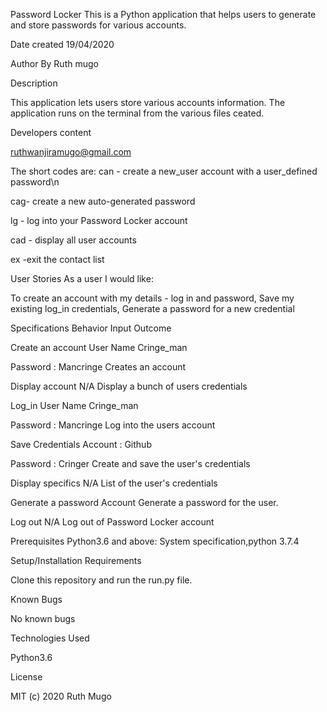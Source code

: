 

Password Locker This is a Python application that helps users to generate and store passwords for various accounts.

Date created 19/04/2020

Author By Ruth mugo

Description

This application lets users store various accounts information. The application runs on the terminal from the various files ceated.

Developers content

ruthwanjiramugo@gmail.com

The short codes are: can - create a new_user account with a user_defined password\n

cag- create a new auto-generated password

lg - log into your Password Locker account

cad - display all user accounts

ex -exit the contact list

User Stories As a user I would like:

To create an account with my details - log in and password,
Save my existing log_in credentials,
Generate a password for a new credential

Specifications Behavior Input Outcome

Create an account	User Name      Cringe_man

Password :          Mancringe	   Creates an account

Display account	    N/A	           Display a bunch of users credentials

Log_in              User Name      Cringe_man

Password :          Mancringe	   Log into the users account

Save Credentials	Account :      Github

Password :          Cringer        Create and save the user's credentials

Display specifics	N/A	           List of the user's credentials

Generate a password Account        Generate a password for the user.

Log out	           N/A	           Log out of Password Locker account

Prerequisites Python3.6 and above: System specification,python 3.7.4

Setup/Installation Requirements

Clone this repository and run the run.py file.

Known Bugs

No known bugs

Technologies Used

Python3.6

License

MIT (c) 2020 Ruth Mugo
